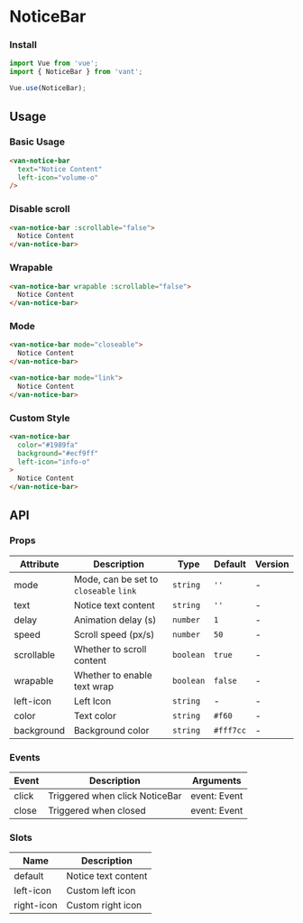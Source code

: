# NoticeBar

### Install

``` javascript
import Vue from 'vue';
import { NoticeBar } from 'vant';

Vue.use(NoticeBar);
```

## Usage

### Basic Usage

```html
<van-notice-bar
  text="Notice Content"
  left-icon="volume-o"
/>
```

### Disable scroll

```html
<van-notice-bar :scrollable="false">
  Notice Content
</van-notice-bar>
```

### Wrapable

```html
<van-notice-bar wrapable :scrollable="false">
  Notice Content
</van-notice-bar>
```

### Mode

```html
<van-notice-bar mode="closeable">
  Notice Content
</van-notice-bar>

<van-notice-bar mode="link">
  Notice Content
</van-notice-bar>
```

### Custom Style

```html
<van-notice-bar
  color="#1989fa"
  background="#ecf9ff"
  left-icon="info-o"
>
  Notice Content
</van-notice-bar>
```

## API

### Props

| Attribute | Description | Type | Default | Version |
|------|------|------|------|------|
| mode | Mode, can be set to `closeable` `link` | `string` | `''` | - |
| text | Notice text content | `string` | `''` | - | - |
| delay | Animation delay (s) | `number` | `1` | - |
| speed | Scroll speed (px/s) | `number` | `50` | - |
| scrollable | Whether to scroll content | `boolean` | `true` | - |
| wrapable | Whether to enable text wrap | `boolean` | `false` | - | - |
| left-icon | Left Icon | `string` | - | - |
| color | Text color | `string` | `#f60` | - |
| background | Background color | `string` | `#fff7cc` | - |

### Events

| Event | Description | Arguments |
|------|------|------|
| click | Triggered when click NoticeBar | event: Event |
| close | Triggered when closed | event: Event |

### Slots

| Name | Description |
|------|------|
| default | Notice text content |
| left-icon | Custom left icon |
| right-icon | Custom right icon |
